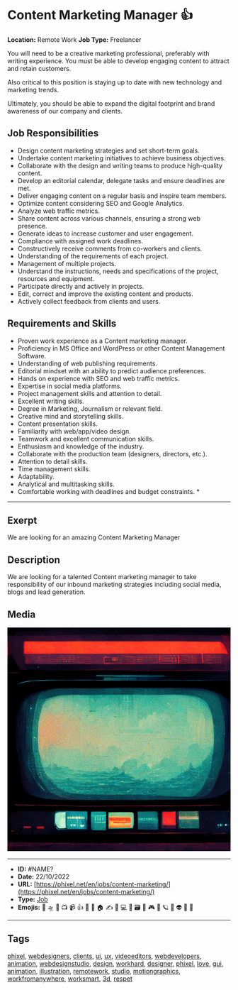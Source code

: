 # Content Marketing Manager 👍
**Location:** Remote Work
**Job Type:** Freelancer

You will need to be a creative marketing professional, preferably with writing experience. You must be able to develop engaging content to attract and retain customers.

Also critical to this position is staying up to date with new technology and marketing trends.

Ultimately, you should be able to expand the digital footprint and brand awareness of our company and clients.
## Job Responsibilities

- Design content marketing strategies and set short-term goals.
- Undertake content marketing initiatives to achieve business objectives.
- Collaborate with the design and writing teams to produce high-quality content.
- Develop an editorial calendar, delegate tasks and ensure deadlines are met.
- Deliver engaging content on a regular basis and inspire team members.
- Optimize content considering SEO and Google Analytics.
- Analyze web traffic metrics.
- Share content across various channels, ensuring a strong web presence.
- Generate ideas to increase customer and user engagement.
- Compliance with assigned work deadlines.
- Constructively receive comments from co-workers and clients.
- Understanding of the requirements of each project.
- Management of multiple projects.
- Understand the instructions, needs and specifications of the project, resources and equipment.
- Participate directly and actively in projects.
- Edit, correct and improve the existing content and products.
- Actively collect feedback from clients and users.

## Requirements and Skills

- Proven work experience as a Content marketing manager.
- Proficiency in MS Office and WordPress or other Content Management Software.
- Understanding of web publishing requirements.
- Editorial mindset with an ability to predict audience preferences.
- Hands on experience with SEO and web traffic metrics.
- Expertise in social media platforms.
- Project management skills and attention to detail.
- Excellent writing skills.
- Degree in Marketing, Journalism or relevant field.
- Creative mind and storytelling skills.
- Content presentation skills.
- Familiarity with web/app/video design.
- Teamwork and excellent communication skills.
- Enthusiasm and knowledge of the industry.
- Collaborate with the production team (designers, directors, etc.).
- Attention to detail skills.
- Time management skills.
- Adaptability.
- Analytical and multitasking skills.
- Comfortable working with deadlines and budget constraints. *


------------
## Exerpt
We are looking for an amazing Content Marketing Manager
## Description
We are looking for a talented Content marketing manager to take responsibility of our inbound marketing strategies including social media, blogs and lead generation.
## Media
<img src="media/3f6aba2a/job-content-marketing.jpg">

------------
- **ID:** #NAME?
- **Date:** 22/10/2022
- **URL:** [https://phixel.net/en/jobs/content-marketing/](https://phixel.net/en/jobs/content-marketing/)
- **Type:** [Job](#job)
- **Emojis:** 🎨 🛸 📼 📺 📹 👍 🔗 📝 🏠 ✍️ 👨 💻 👑 🗃 👾 🎮 📲 🪐 🌟 👽 🚀 🌌

------------
## Tags
[phixel](#phixel), [webdesigners](#webdesigners), [clients](#clients), [ui](#ui), [ux](#ux), [videoeditors](#videoeditors), [webdevelopers](#webdevelopers), [animation](#animation), [webdesignstudio](#webdesignstudio), [design](#design), [workhard](#workhard), [designer](#designer), [phixel](#phixel), [love](#love), [gui](#gui), [animation](#animation), [illustration](#illustration), [remotework](#remotework), [studio](#studio), [motiongraphics](#motiongraphics), [workfromanywhere](#workfromanywhere), [worksmart](#worksmart), [3d](#3d), [respet](#respet)
